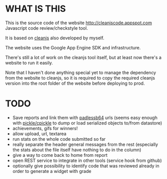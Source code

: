 WHAT IS THIS
============

This is the source code of the website http://cleanjscode.appspot.com
Javascript code review/checkstyle tool.

It is based on [cleanjs](https://github.com/captainbrosset/cleanjs) also developed by myself.

The website uses the Google App Engine SDK and infrastructure.

There's still a lot of work on the cleanjs tool itself, but at least now there's a website to run it easily.

Note that I haven't done anything special yet to manage the dependency from the website to cleanjs, so it is required to copy the required cleanjs version into the root folder of the website before deploying to prod.

TODO
====

- Save reports and link them with [padlessb64](https://gist.github.com/1493180) urls (seems easy enough with [pickle/cpickle](http://docs.python.org/library/pickle.html) to dump or load serialized objects to/from datastore)
- achievements, gifs for winners!
- allow upload, url, textarea
- run stats on the whole code submitted so far
- really separate the header general messages from the rest (especially the stats about the file itself have nothing to do in the column)
- give a way to come back to home from report
- open REST service to integrate in other tools (service hook from github)
- optionally give possibility to identify code that was reviewed already in order to generate a widget with grade